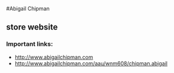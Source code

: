 #Abigail Chipman

## store website

### Important links:

- http://www.abigailchipman.com
- http://www.abigailchipman.com/aau/wnm608/chipman.abigail